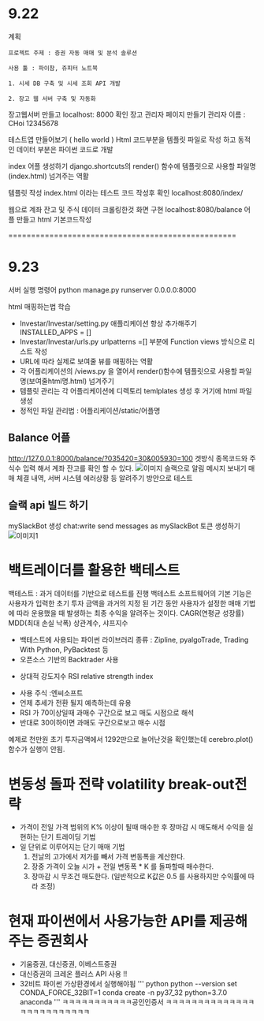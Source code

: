 # 9.22
계획 

	프로젝트 주제 : 증권 자동 매매 및 분석 솔루션 

	사용 툴 : 파이참, 쥬피터 노트북

	1. 시세 DB 구축 및 시세 조회 API 개발
	
	2. 장고 웹 서버 구축 및 자동화
	
	
 장고웹서버 만들고 localhost: 8000 확인
 장고 관리자 페이지 만들기  관리자 이름 : CHoi
	12345678
	
 
 테스트앱 만들어보기 ( hello world )
 Html 코드부분을 템플릿 파일로 작성 하고 동적인 데이터 부분은 
 파이썬 코드로 개발 
 
 index 어플 생성하기
 django.shortcuts의 render() 함수에 템플릿으로 사용할 파일명(index.html)
 넘겨주는 역활 
 
 템플릿 작성 
 index.html 이라는 테스트 코드 작성후 확인 
 localhost:8080/index/
 
 웹으로 계좌 잔고 및 주식 데이터 크롤링한것 화면 구현
 localhost:8080/balance 어플 만들고 html 기본코드작성
 
 ==================================================
 # 9.23
 서버 실행 명령어
 python manage.py runserver 0.0.0.0:8000
 
 html 매핑하는법 학습 
 
 - Investar/Investar/setting.py 애플리케이션 항상 추가해주기 INSTALLED_APPS = []
 - Investar/Investar/urls.py  urlpatterns =[] 부분에 Function views 방식으로 리스트 작성 
 - URL에 따라 실제로 보여줄 뷰를 매핑하는 역활 
 - 각 어플리케이션의 /views.py 을 열어서 render()함수에 템플릿으로 사용할 파일명(보여줄html명.html) 넘겨주기
 - 템플릿 관리는 각 어플리케이션에 디렉토리 temlplates 생성 후 거기에 html 파일생성
 - 정적인 파일 관리법 : 어플리케이션/static/어플명
 
 ## Balance 어플 
 http://127.0.0.1:8000/balance/?035420=30&005930=100
 겟방식  종목코드와 주식수 입력 해서 계좌 잔고를 확인 할 수 있다. 
 ![이미지](https://github.com/luminous33/AcornProject/blob/master/%EC%B5%9C%EC%9D%B8%EC%84%B1/mySite/img/bt.png)
 슬랙으로 알림 메시지 보내기 
 매매 체결 내역, 서버 시스템 에러상황 등 알려주기 방안으로 테스트
 
 ## 슬랙 api 빌드 하기 
 mySlackBot 생성
 chat:write send messages as mySlackBot
 토큰 생성하기 
 ![이미지1](https://github.com/luminous33/AcornProject/blob/master/%EC%B5%9C%EC%9D%B8%EC%84%B1/mySite/img/%EC%8A%AC%EB%9E%99%EC%82%AC%EC%A7%84.png)

 # 백트레이더를 활용한 백테스트 
  백테스트 : 과거 데이터를 기반으로 테스트를 진행
  백테스트 소프트웨어의 기본 기능은 사용자가 입력한 초기 투자 금액을 과거의 지정 된 기간 동안 사용자가 설정한 매매 기법에 따라 운용했을 때
  발생하는 최종 수익을 알려주는 것이다. CAGR(연평균 성장률) MDD(최대 손실 낙폭) 상관계수, 샤프지수 
  - 백테스트에 사용되는 파이썬 라이브러리 종류 : Zipline, pyalgoTrade, Trading With Python, PyBacktest 등
  - 오픈소스 기반의 Backtrader 사용
  
  * 상대적 강도지수 RSI relative strength index
  - 사용 주식 :엔씨소프트
  - 언제 추세가 전환 될지 예측하는데 유용
  - RSI 가 70이상일때 과매수 구간으로 보고 매도 시점으로 해석 
  - 반대로 30이하이면 과매도 구간으로보고 매수 시점 
  
  예제로 천만원 초기 투자금액에서 1292만으로 늘어난것을 확인했는데
  cerebro.plot() 함수가 실행이 안됨.
  
  
  # 변동성 돌파 전략 volatility break-out전략
  - 가격이 전일 가격 범위의 K% 이상이 될때 매수한 후 장마감 시 매도해서 수익을 실현하는 단기 트레이딩 기법
  - 일 단위로 이루어지는 단기 매매 기법 
	1. 전날의 고가에서 저가를 빼서 가격 변동폭을 계산한다.
	2. 장중 가격이 오늘 시가 + 전일 변동폭 \* K 를 돌파할때 매수한다. 
	3. 장마감 시 무조건 매도한다. 
	(일반적으로 K값은 0.5 를 사용하지만 수익률에 따라 조정) 
	
 # 현재 파이썬에서 사용가능한 API를 제공해주는 증권회사
 - 기움증권, 대신증권, 이베스트증권 
 - 대신증권의 크레온 플러스 API 사용 !!
 - 32비트 파이썬 가상환경에서 실행해야됨 
 ''' python
 python --version
 set CONDA_FORCE_32BIT=1
 conda create -n py37_32 python=3.7.0 anaconda
 '''
 ㅋㅋㅋㅋㅋㅋㅋㅋㅋㅋㅋ공인인증서 ㅋㅋㅋㅋㅋㅋㅋㅋㅋㅋㅋㅋㅋㅋㅋㅋㅋㅋㅋㅋㅋㅋㅋㅋㅋ
 
 